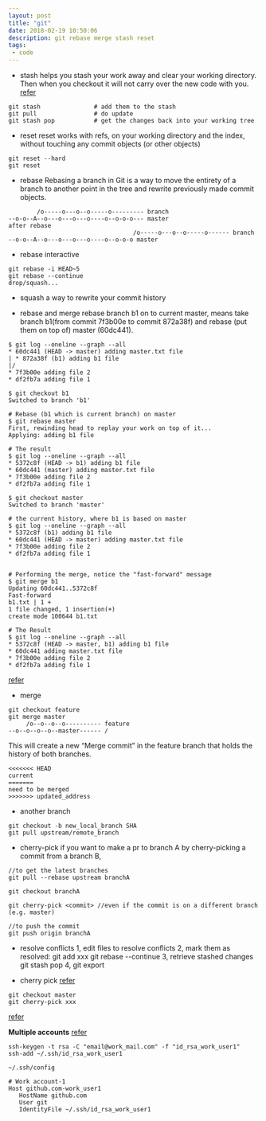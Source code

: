 ```yaml
---
layout: post
title: "git"
date: 2018-02-19 10:50:06
description: git rebase merge stash reset
tags: 
 - code
---
```


- stash
helps you stash your work away and clear your working directory. Then when you checkout it will not carry over the new code with you.
[refer](https://git-scm.com/docs/git-stash)
```
git stash               # add them to the stash
git pull                # do update
git stash pop           # get the changes back into your working tree
```

- reset
reset works with refs, on your working directory and the index, without touching any commit objects (or other objects)
```
git reset --hard
git reset 
```

- rebase
Rebasing a branch in Git is a way to move the entirety of a branch to another point in the tree and rewrite previously made commit objects. 
```
        /o-----o---o--o-----o--------- branch
--o-o--A--o---o---o---o----o--o-o-o--- master
after rebase
                                   /o-----o---o--o-----o------ branch
--o-o--A--o---o---o---o----o--o-o-o master
```

- rebase interactive
```
git rebase -i HEAD~5
git rebase --continue
drop/squash...
```

- squash
a way to rewrite your commit history

- rebase and merge
rebase branch b1 on to current master, means take branch b1(from commit 7f3b00e to commit 872a38f) and rebase (put them on top of) master (60dc441).
```
$ git log --oneline --graph --all
* 60dc441 (HEAD -> master) adding master.txt file
| * 872a38f (b1) adding b1 file
|/
* 7f3b00e adding file 2
* df2fb7a adding file 1

$ git checkout b1
Switched to branch 'b1'

# Rebase (b1 which is current branch) on master
$ git rebase master
First, rewinding head to replay your work on top of it...
Applying: adding b1 file

# The result
$ git log --oneline --graph --all
* 5372c8f (HEAD -> b1) adding b1 file
* 60dc441 (master) adding master.txt file
* 7f3b00e adding file 2
* df2fb7a adding file 1

$ git checkout master
Switched to branch 'master'

# the current history, where b1 is based on master
$ git log --oneline --graph --all
* 5372c8f (b1) adding b1 file
* 60dc441 (HEAD -> master) adding master.txt file
* 7f3b00e adding file 2
* df2fb7a adding file 1


# Performing the merge, notice the "fast-forward" message
$ git merge b1
Updating 60dc441..5372c8f
Fast-forward
b1.txt | 1 +
1 file changed, 1 insertion(+)
create mode 100644 b1.txt

# The Result
$ git log --oneline --graph --all
* 5372c8f (HEAD -> master, b1) adding b1 file
* 60dc441 adding master.txt file
* 7f3b00e adding file 2
* df2fb7a adding file 1

```
[refer](https://www.internalpointers.com/post/squash-commits-into-one-git)

- merge
```
git checkout feature
git merge master
     /o--o--o--o---------- feature
--o--o--o--o--master------ /
```
This will create a new “Merge commit” in the feature branch that holds the history of both branches.
```
<<<<<<< HEAD
current
=======
need to be merged
>>>>>>> updated_address
```

- another branch
```
git checkout -b new_local_branch SHA
git pull upstream/remote_branch
```

- cherry-pick
if you want to make a pr to branch A by cherry-picking a commit from a branch
B,
```
//to get the latest branches
git pull --rebase upstream branchA

git checkout branchA

git cherry-pick <commit> //even if the commit is on a different branch (e.g. master)

//to push the commit
git push origin branchA
```
- resolve conflicts
1, edit files to resolve conflicts
2, mark them as resolved:
git add xxx
git rebase --continue
3, retrieve stashed changes
git stash pop
4, git export

- cherry pick
[refer](https://www.previousnext.com.au/blog/intro-cherry-picking-git)
```
git checkout master
git cherry-pick xxx
```
[refer](https://www.freecodecamp.org/news/an-introduction-to-git-merge-and-rebase-what-they-are-and-how-to-use-them-131b863785f/) 

**Multiple accounts**
[refer](https://www.freecodecamp.org/news/manage-multiple-github-accounts-the-ssh-way-2dadc30ccaca/)
```
ssh-keygen -t rsa -C "email@work_mail.com" -f "id_rsa_work_user1"
ssh-add ~/.ssh/id_rsa_work_user1

~/.ssh/config

# Work account-1
Host github.com-work_user1    
   HostName github.com
   User git
   IdentityFile ~/.ssh/id_rsa_work_user1
```

